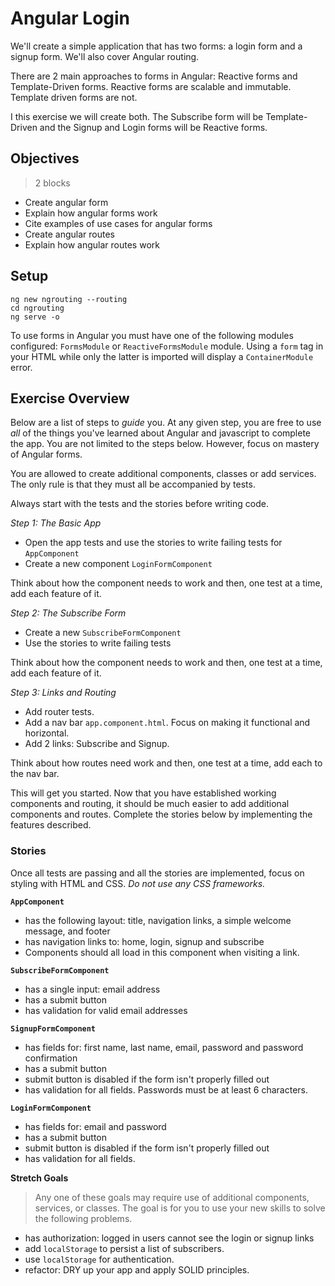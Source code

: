 # Angular Login

We'll create a simple application that has two forms: a login form and a signup form. We'll also cover Angular routing.

There are 2 main approaches to forms in Angular: Reactive forms and Template-Driven forms. Reactive forms are scalable and immutable. Template driven forms are not.

I this exercise we will create both. The Subscribe form will be Template-Driven and the Signup and Login forms will be Reactive forms.

## Objectives
> 2 blocks

* Create angular form
* Explain how angular forms work
* Cite examples of use cases for angular forms
* Create angular routes
* Explain how angular routes work

## Setup

``` 
ng new ngrouting --routing
cd ngrouting
ng serve -o
```

To use forms in Angular you must have one of the following modules configured: `FormsModule` or `ReactiveFormsModule` module. Using a `form` tag in your HTML while only the latter is imported will display a `ContainerModule` error.

## Exercise Overview

Below are a list of steps to *guide* you. At any given step, you are free to use *all* of the things you've learned about Angular and javascript to complete the app. You are not limited to the steps below. However, focus on mastery of Angular forms.

You are allowed to create additional components, classes or add services. The only rule is that they must all be accompanied by tests.

Always start with the tests and the stories before writing code.

*Step 1: The Basic App*
* Open the app tests and use the stories to write failing tests for `AppComponent`
* Create a new component `LoginFormComponent`

Think about how the component needs to work and then, one test at a time, add each feature of it.

*Step 2: The Subscribe Form*
* Create  a new `SubscribeFormComponent`
* Use the stories to write failing tests

Think about how the component needs to work and then, one test at a time, add each feature of it.

*Step 3: Links and Routing*

* Add router tests.
* Add a nav bar `app.component.html`. Focus on making it functional and horizontal.
* Add 2 links: Subscribe and Signup.

Think about how routes need work and then, one test at a time, add each to the nav bar.

This will get you started. Now that you have established working components and routing, it should be much easier to add additional components and routes. Complete the stories below by implementing the features described.

### Stories

Once all tests are passing and all the stories are implemented, focus on styling with HTML and CSS. *Do not use any CSS frameworks.*

**`AppComponent`**
- has the following layout: title, navigation links, a simple welcome message, and footer
- has navigation links to: home, login, signup and subscribe
- Components should all load in this component when visiting a link.

**`SubscribeFormComponent`**
- has a single input: email address
- has a submit button
- has validation for valid email addresses

**`SignupFormComponent`**
- has fields for: first name, last name, email, password and password confirmation
- has a submit button
- submit button is disabled if the form isn't properly filled out
- has validation for all fields. Passwords must be at least 6 characters.

**`LoginFormComponent`**
- has fields for: email and password
- has a submit button
- submit button is disabled if the form isn't properly filled out
- has validation for all fields.

**Stretch Goals**
> Any one of these goals may require use of additional components, services, or classes. The goal is for you to use your new skills to solve the following problems.

- has authorization: logged in users cannot see the login or signup links
- add `localStorage` to persist a list of subscribers.
- use `localStorage` for authentication.
- refactor: DRY up your app and apply SOLID principles.
